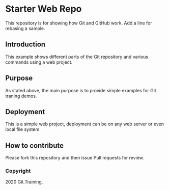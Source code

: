 # Starter Web Repo

This repository is for showing how Git and GitHub work. Add a line for rebasing a sample.

## Introduction

This example shows different parts of the Git repository and various commands using a web project.
## Purpose

As stated above, the main purpose is to provide simple examples for Git traning demos.

## Deployment

This is a simple web project, deployment can be on any web server or even local file system.

## How to contribute

Please fork this repository and then issue Pull requests for review.

### Copyright
2020 Git.Training.